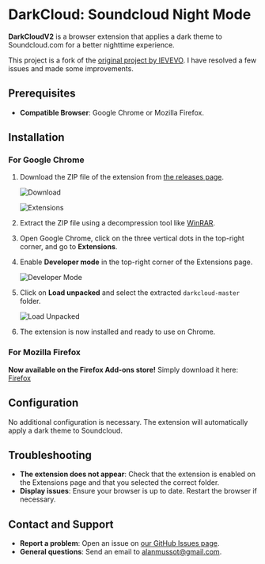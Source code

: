 # DarkCloud: Soundcloud Night Mode

**DarkCloudV2** is a browser extension that applies a dark theme to Soundcloud.com for a better nighttime experience.

This project is a fork of the [original project by IEVEVO](https://github.com/IEVEVO/darkcloud). I have resolved a few issues and made some improvements.

## Prerequisites

- **Compatible Browser**: Google Chrome or Mozilla Firefox.

## Installation

### For Google Chrome

1. Download the ZIP file of the extension from [the releases page](https://github.com/alan7383/darkcloud/releases).

   ![Download](https://github.com/user-attachments/assets/ee6ffa36-fa90-414d-8a86-d349ed1fc2ac)

   ![Extensions](https://github.com/user-attachments/assets/73e621c6-6621-4920-a31e-2e8f635010a3)

2. Extract the ZIP file using a decompression tool like [WinRAR](https://www.win-rar.com/start.html?&L=10).

3. Open Google Chrome, click on the three vertical dots in the top-right corner, and go to **Extensions**.

4. Enable **Developer mode** in the top-right corner of the Extensions page.

   ![Developer Mode](https://github.com/user-attachments/assets/c96129a3-b6c3-4b88-b25b-79af0f18b134)

5. Click on **Load unpacked** and select the extracted `darkcloud-master` folder.

   ![Load Unpacked](https://github.com/user-attachments/assets/74411e0e-19ee-4435-95a7-f268afa95231)

6. The extension is now installed and ready to use on Chrome.

### For Mozilla Firefox

**Now available on the Firefox Add-ons store!** Simply download it here: [Firefox](https://addons.mozilla.org/fr/android/addon/darkcloudv2/)

## Configuration

No additional configuration is necessary. The extension will automatically apply a dark theme to Soundcloud.

## Troubleshooting

- **The extension does not appear**: Check that the extension is enabled on the Extensions page and that you selected the correct folder.
- **Display issues**: Ensure your browser is up to date. Restart the browser if necessary.

## Contact and Support

- **Report a problem**: Open an issue on [our GitHub Issues page](https://github.com/alan7383/darkcloud/issues).
- **General questions**: Send an email to [alanmussot@gmail.com](mailto:alanmussot@gmail.com).
